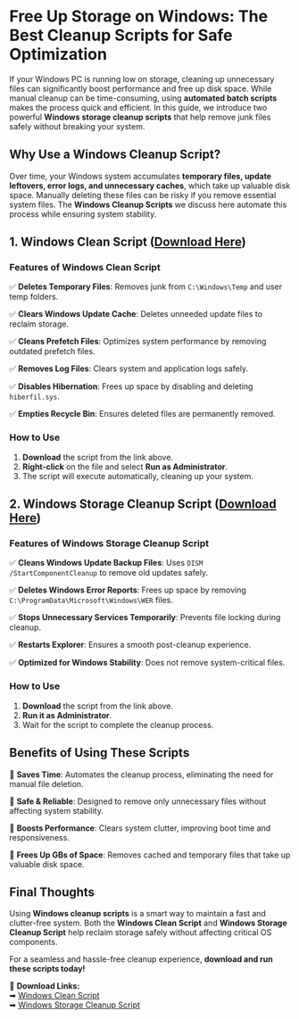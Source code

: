 # Free Up Storage on Windows: The Best Cleanup Scripts for Safe Optimization

If your Windows PC is running low on storage, cleaning up unnecessary files can significantly boost performance and free up disk space. While manual cleanup can be time-consuming, using **automated batch scripts** makes the process quick and efficient. In this guide, we introduce two powerful **Windows storage cleanup scripts** that help remove junk files safely without breaking your system.

## Why Use a Windows Cleanup Script?
Over time, your Windows system accumulates **temporary files, update leftovers, error logs, and unnecessary caches**, which take up valuable disk space. Manually deleting these files can be risky if you remove essential system files. The **Windows Cleanup Scripts** we discuss here automate this process while ensuring system stability.

## 1. Windows Clean Script ([Download Here](https://github.com/White9shadow/windows-storage-cleaner/releases/download/windows/windows.clean.bat))

### **Features of Windows Clean Script**
✅ **Deletes Temporary Files**: Removes junk from `C:\Windows\Temp` and user temp folders.

✅ **Clears Windows Update Cache**: Deletes unneeded update files to reclaim storage.

✅ **Cleans Prefetch Files**: Optimizes system performance by removing outdated prefetch files.

✅ **Removes Log Files**: Clears system and application logs safely.

✅ **Disables Hibernation**: Frees up space by disabling and deleting `hiberfil.sys`.

✅ **Empties Recycle Bin**: Ensures deleted files are permanently removed.

### **How to Use**
1. **Download** the script from the link above.
2. **Right-click** on the file and select **Run as Administrator**.
3. The script will execute automatically, cleaning up your system.

## 2. Windows Storage Cleanup Script ([Download Here](https://github.com/White9shadow/windows-storage-cleaner/releases/download/windows/Cleanup.bat))

### **Features of Windows Storage Cleanup Script**
✅ **Cleans Windows Update Backup Files**: Uses `DISM /StartComponentCleanup` to remove old updates safely.

✅ **Deletes Windows Error Reports**: Frees up space by removing `C:\ProgramData\Microsoft\Windows\WER` files.

✅ **Stops Unnecessary Services Temporarily**: Prevents file locking during cleanup.

✅ **Restarts Explorer**: Ensures a smooth post-cleanup experience.

✅ **Optimized for Windows Stability**: Does not remove system-critical files.

### **How to Use**
1. **Download** the script from the link above.
2. **Run it as Administrator**.
3. Wait for the script to complete the cleanup process.

## Benefits of Using These Scripts
🔹 **Saves Time**: Automates the cleanup process, eliminating the need for manual file deletion.

🔹 **Safe & Reliable**: Designed to remove only unnecessary files without affecting system stability.

🔹 **Boosts Performance**: Clears system clutter, improving boot time and responsiveness.

🔹 **Frees Up GBs of Space**: Removes cached and temporary files that take up valuable disk space.

## Final Thoughts
Using **Windows cleanup scripts** is a smart way to maintain a fast and clutter-free system. Both the **Windows Clean Script** and **Windows Storage Cleanup Script** help reclaim storage safely without affecting critical OS components.

For a seamless and hassle-free cleanup experience, **download and run these scripts today!**

🔗 **Download Links:**  
➡ [Windows Clean Script](https://github.com/White9shadow/windows-storage-cleaner/releases/download/windows/windows.clean.bat)  
➡ [Windows Storage Cleanup Script](https://github.com/White9shadow/windows-storage-cleaner/releases/download/windows/Cleanup.bat)  


